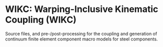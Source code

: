 # WIKC: Warping-Inclusive Kinematic Coupling (WIKC)

Source files, and pre-/post-processing for the coupling and generation of continuum finite element component macro models for steel components.

